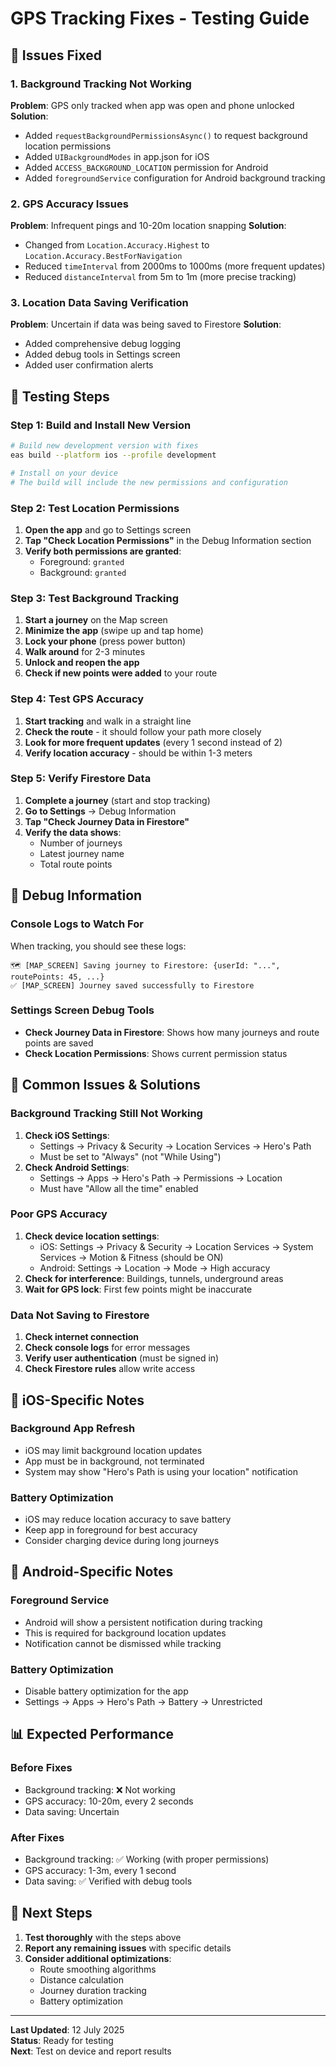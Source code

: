 # GPS Tracking Fixes - Testing Guide

## 🚨 **Issues Fixed**

### 1. **Background Tracking Not Working**
**Problem**: GPS only tracked when app was open and phone unlocked
**Solution**: 
- Added `requestBackgroundPermissionsAsync()` to request background location permissions
- Added `UIBackgroundModes` in app.json for iOS
- Added `ACCESS_BACKGROUND_LOCATION` permission for Android
- Added `foregroundService` configuration for Android background tracking

### 2. **GPS Accuracy Issues**
**Problem**: Infrequent pings and 10-20m location snapping
**Solution**:
- Changed from `Location.Accuracy.Highest` to `Location.Accuracy.BestForNavigation`
- Reduced `timeInterval` from 2000ms to 1000ms (more frequent updates)
- Reduced `distanceInterval` from 5m to 1m (more precise tracking)

### 3. **Location Data Saving Verification**
**Problem**: Uncertain if data was being saved to Firestore
**Solution**:
- Added comprehensive debug logging
- Added debug tools in Settings screen
- Added user confirmation alerts

## 🧪 **Testing Steps**

### **Step 1: Build and Install New Version**
```bash
# Build new development version with fixes
eas build --platform ios --profile development

# Install on your device
# The build will include the new permissions and configuration
```

### **Step 2: Test Location Permissions**
1. **Open the app** and go to Settings screen
2. **Tap "Check Location Permissions"** in the Debug Information section
3. **Verify both permissions are granted**:
   - Foreground: `granted`
   - Background: `granted`

### **Step 3: Test Background Tracking**
1. **Start a journey** on the Map screen
2. **Minimize the app** (swipe up and tap home)
3. **Lock your phone** (press power button)
4. **Walk around** for 2-3 minutes
5. **Unlock and reopen the app**
6. **Check if new points were added** to your route

### **Step 4: Test GPS Accuracy**
1. **Start tracking** and walk in a straight line
2. **Check the route** - it should follow your path more closely
3. **Look for more frequent updates** (every 1 second instead of 2)
4. **Verify location accuracy** - should be within 1-3 meters

### **Step 5: Verify Firestore Data**
1. **Complete a journey** (start and stop tracking)
2. **Go to Settings** → Debug Information
3. **Tap "Check Journey Data in Firestore"**
4. **Verify the data shows**:
   - Number of journeys
   - Latest journey name
   - Total route points

## 🔧 **Debug Information**

### **Console Logs to Watch For**
When tracking, you should see these logs:
```
🗺️ [MAP_SCREEN] Saving journey to Firestore: {userId: "...", routePoints: 45, ...}
✅ [MAP_SCREEN] Journey saved successfully to Firestore
```

### **Settings Screen Debug Tools**
- **Check Journey Data in Firestore**: Shows how many journeys and route points are saved
- **Check Location Permissions**: Shows current permission status

## 🚨 **Common Issues & Solutions**

### **Background Tracking Still Not Working**
1. **Check iOS Settings**: 
   - Settings → Privacy & Security → Location Services → Hero's Path
   - Must be set to "Always" (not "While Using")
2. **Check Android Settings**:
   - Settings → Apps → Hero's Path → Permissions → Location
   - Must have "Allow all the time" enabled

### **Poor GPS Accuracy**
1. **Check device location settings**:
   - iOS: Settings → Privacy & Security → Location Services → System Services → Motion & Fitness (should be ON)
   - Android: Settings → Location → Mode → High accuracy
2. **Check for interference**: Buildings, tunnels, underground areas
3. **Wait for GPS lock**: First few points might be inaccurate

### **Data Not Saving to Firestore**
1. **Check internet connection**
2. **Check console logs** for error messages
3. **Verify user authentication** (must be signed in)
4. **Check Firestore rules** allow write access

## 📱 **iOS-Specific Notes**

### **Background App Refresh**
- iOS may limit background location updates
- App must be in background, not terminated
- System may show "Hero's Path is using your location" notification

### **Battery Optimization**
- iOS may reduce location accuracy to save battery
- Keep app in foreground for best accuracy
- Consider charging device during long journeys

## 🤖 **Android-Specific Notes**

### **Foreground Service**
- Android will show a persistent notification during tracking
- This is required for background location updates
- Notification cannot be dismissed while tracking

### **Battery Optimization**
- Disable battery optimization for the app
- Settings → Apps → Hero's Path → Battery → Unrestricted

## 📊 **Expected Performance**

### **Before Fixes**
- Background tracking: ❌ Not working
- GPS accuracy: 10-20m, every 2 seconds
- Data saving: Uncertain

### **After Fixes**
- Background tracking: ✅ Working (with proper permissions)
- GPS accuracy: 1-3m, every 1 second
- Data saving: ✅ Verified with debug tools

## 🎯 **Next Steps**

1. **Test thoroughly** with the steps above
2. **Report any remaining issues** with specific details
3. **Consider additional optimizations**:
   - Route smoothing algorithms
   - Distance calculation
   - Journey duration tracking
   - Battery optimization

---

**Last Updated**: 12 July 2025  
**Status**: Ready for testing  
**Next**: Test on device and report results 